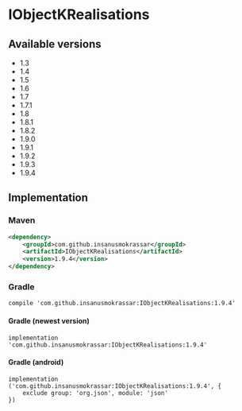 # IObjectKRealisations

## Available versions

* 1.3
* 1.4
* 1.5
* 1.6
* 1.7
* 1.7.1
* 1.8
* 1.8.1
* 1.8.2
* 1.9.0
* 1.9.1
* 1.9.2
* 1.9.3
* 1.9.4

## Implementation

### Maven

```xml
<dependency>
    <groupId>com.github.insanusmokrassar</groupId>
    <artifactId>IObjectKRealisations</artifactId>
    <version>1.9.4</version>
</dependency>
```

### Gradle

```
compile 'com.github.insanusmokrassar:IObjectKRealisations:1.9.4'
```

#### Gradle (newest version)

```
implementation 'com.github.insanusmokrassar:IObjectKRealisations:1.9.4'
```

#### Gradle (android)

```
implementation ('com.github.insanusmokrassar:IObjectKRealisations:1.9.4', {
    exclude group: 'org.json', module: 'json'
})
```
